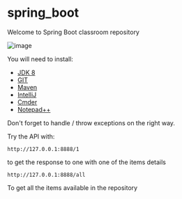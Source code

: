 # spring_boot
Welcome to  Spring Boot classroom repository

![image](https://user-images.githubusercontent.com/29695491/119985600-c3849380-bfba-11eb-88e7-86894ab7012d.png)

You will need to install:

* [JDK 8](https://www.oracle.com/java/technologies/javase/javase-jdk8-downloads.html)
* [GIT](https://git-scm.com/download/)
* [Maven](https://maven.apache.org/download.cgi)
* [IntelliJ](https://www.jetbrains.com/idea/download/download-thanks.html?platform=windows&code=IIC)
* [Cmder](https://cmder.net/)
* [Notepad++](https://notepad-plus-plus.org/downloads/v7.8.8/)

Don't forget to handle / throw exceptions on the right way.

Try the API with:

```
http://127.0.0.1:8888/1
```

to get the response to one with one of the items details

```
http://127.0.0.1:8888/all
```

To get all the items available in the repository
